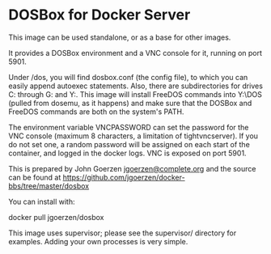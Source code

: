 # DOSBox for Docker Server

This image can be used standalone, or as a base for other images.

It provides a DOSBox environment and a VNC console for it, running on
port 5901.

Under /dos, you will find dosbox.conf (the config file), to which you
can easily append autoexec statements.  Also, there are subdirectories
for drives C: through G: and Y:.  This image will install FreeDOS commands
into Y:\DOS (pulled from dosemu, as it happens) and make sure that the DOSBox
and FreeDOS commands are both on the system's PATH.

The environment variable VNCPASSWORD can set the password for the VNC console
(maximum 8 characters, a limitation of tightvncserver).  If you do not set
one, a random password will be assigned on each start of the container, and
logged in the docker logs.  VNC is exposed on port 5901.

This is prepared by John Goerzen <jgoerzen@complete.org> and the source
can be found at https://github.com/jgoerzen/docker-bbs/tree/master/dosbox

You can install with:

docker pull jgoerzen/dosbox

This image uses supervisor; please see the supervisor/ directory for
examples.  Adding your own processes is very simple.


